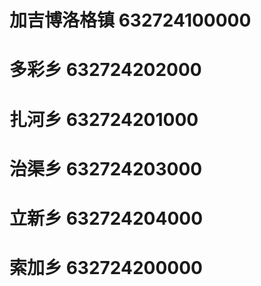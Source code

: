 # 加吉博洛格镇 632724100000
# 多彩乡 632724202000
# 扎河乡 632724201000
# 治渠乡 632724203000
# 立新乡 632724204000
# 索加乡 632724200000
